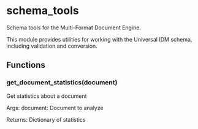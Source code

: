 # schema_tools

Schema tools for the Multi-Format Document Engine.

This module provides utilities for working with the Universal IDM schema,
including validation and conversion.

## Functions

### get_document_statistics(document)

Get statistics about a document

Args:
    document: Document to analyze

Returns:
    Dictionary of statistics
